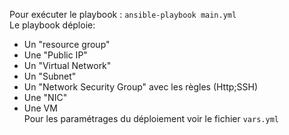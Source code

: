 Pour exécuter le playbook : ```ansible-playbook main.yml```<br/>
Le playbook déploie:<br/>
- Un "resource group"
- Une "Public IP"
- Un "Virtual Network"
- Un "Subnet"
- Un "Network Security Group" avec les règles (Http;SSH)
- Une "NIC"
- Une VM<br/>
Pour les paramétrages du déploiement voir le fichier ```vars.yml```
